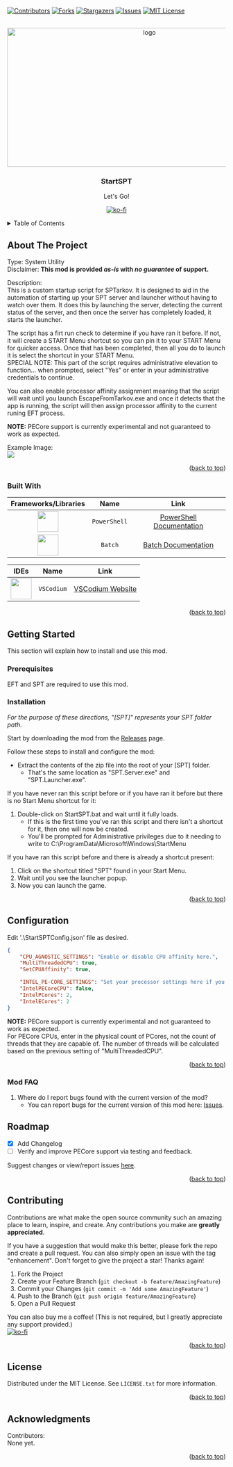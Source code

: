 <a id="readme-top"></a>
[![Contributors][contributors-shield]][contributors-url]
[![Forks][forks-shield]][forks-url]
[![Stargazers][stars-shield]][stars-url]
[![Issues][issues-shield]][issues-url]
[![MIT License][license-shield]][license-url]

<!-- PROJECT LOGO -->
<br />
<div align="center">
  <a href="https://github.com/jbs4bmx/tarkyStuffs/scripts/StartSPT">
    <img src="./images/StartSPTBanner.png" alt="logo" width="640" height="320">
  </a>

  <h3 align="center">StartSPT</h3>

  <p align="center">Let's Go!<br /></p>

  [![ko-fi](https://ko-fi.com/img/githubbutton_sm.svg)](https://ko-fi.com/X8X611JH15)
</div>



<!-- TABLE OF CONTENTS -->
<details>
  <summary>Table of Contents</summary>
  <ol>
    <li>
      <a href="#about-the-project">About The Project</a>
      <ul>
        <li><a href="#built-with">Built With</a></li>
      </ul>
    </li>
    <li>
      <a href="#getting-started">Getting Started</a>
      <ul>
        <li><a href="#prerequisites">Prerequisites</a></li>
        <li><a href="#installation">Installation</a></li>
      </ul>
    </li>
    <li><a href="#configuration">Configuration</a></li>
      <ul>
        <li><a href="#mod-faq">Mod FAQ</a></li>
      </ul>
    <li><a href="#roadmap">Roadmap</a></li>
    <li><a href="#contributing">Contributing</a></li>
    <li><a href="#license">License</a></li>
    <li><a href="#acknowledgments">Acknowledgments</a></li>
  </ol>
</details>



<!-- ABOUT THE PROJECT -->
## About The Project
Type: System Utility</br>
Disclaimer: **This mod is provided _as-is_ with _no guarantee_ of support.**

Description:</br>
This is a custom startup script for SPTarkov. It is designed to aid in the automation of starting up your SPT server and launcher without having to watch over them. It does this by launching the server, detecting the current status of the server, and then once the server has completely loaded, it starts the launcher.

The script has a firt run check to determine if you have ran it before. If not, it will create a START Menu shortcut so you can pin it to your START Menu for quicker access. Once that has been completed, then all you do to launch it is select the shortcut in your START Menu.</br>
SPECIAL NOTE: This part of the script requires administrative elevation to function... when prompted, select "Yes" or enter in your administrative credentials to continue.

You can also enable processor affinity assignment meaning that the script will wait until you launch EscapeFromTarkov.exe and once it detects that the app is running, the script will then assign processor affinity to the current runing EFT process.

**NOTE:** PECore support is currently experimental and not guaranteed to work as expected.

Example Image:</br>
<img src="./images/Start-SPT_script_by_jbs4bmx.png">

<p align="right">(<a href="#readme-top">back to top</a>)</p>



### Built With
| Frameworks/Libraries                                      | Name         | Link                                       |
| :-------------------------------------------------------: | :----------: | :----------------------------------------: |
| <img src="./images/icons/Powershell-Dark.svg" width="48"> | `PowerShell` | [PowerShell Documentation][PowerShell-url] |
| <img src="./images/icons/batch.png" width="48">           | `Batch`      | [Batch Documentation][Batch-url]           |

|                         IDEs                                |      Name       | Link                                      |
| :---------------------------------------------------------: | :-------------: | :---------------------------------------: |
| <img src="./images/icons/VSCodium-Dark.svg" width="48">     | `VSCodium`      | [VSCodium Website][Vscodium-url]          |

<p align="right">(<a href="#readme-top">back to top</a>)</p>


<!-- GETTING STARTED -->
## Getting Started
This section will explain how to install and use this mod.

### Prerequisites
EFT and SPT are required to use this mod.

### Installation
_For the purpose of these directions, "[SPT]" represents your SPT folder path._

Start by downloading the mod from the [Releases](https://github.com/jbs4bmx/SpecialSlots/releases) page.

Follow these steps to install and configure the mod:</br>
  * Extract the contents of the zip file into the root of your [SPT] folder.
     - That's the same location as "SPT.Server.exe" and "SPT.Launcher.exe".

If you have never ran this script before or if you have ran it before but there is no Start Menu shortcut for it:</br>
  1. Double-click on StartSPT.bat and wait until it fully loads.
     - If this is the first time you've ran this script and there isn't a shortcut for it, then one will now be created.
     - You'll be prompted for Administrative privileges due to it needing to write to C:\ProgramData\Microsoft\Windows\StartMenu

If you have ran this script before and there is already a shortcut present:</br>
  1. Click on the shortcut titled "SPT" found in your Start Menu.
  2. Wait until you see the launcher popup.
  3. Now you can launch the game.

<p align="right">(<a href="#readme-top">back to top</a>)</p>



<!-- CONFIGURATION EXAMPLES -->
## Configuration
Edit '.\StartSPTConfig.json' file as desired. <br>
```json
{
    "CPU_AGNOSTIC_SETTINGS": "Enable or disable CPU affinity here.",
    "MultiThreadedCPU": true,
    "SetCPUAffinity": true,

    "INTEL_PE-CORE_SETTINGS": "Set your processor settings here if you run an Intel PE Core processor.",
    "IntelPECoreCPU": false,
    "IntelPCores": 2,
    "IntelECores": 2
}
```

**NOTE:** PECore support is currently experimental and not guaranteed to work as expected.</br>
For PECore CPUs, enter in the physical count of PCores, not the count of threads that they are capable of. The number of threads will be calculated based on the previous setting of "MultiThreadedCPU".

<p align="right">(<a href="#readme-top">back to top</a>)</p>

### Mod FAQ
   1. Where do I report bugs found with the current version of the mod?
      - You can report bugs for the current version of this mod here: [Issues](https://github.com/jbs4bmx/StartSPT/issues).



<!-- ROADMAP -->
## Roadmap
- [x] Add Changelog
- [ ] Verify and improve PECore support via testing and feedback.

Suggest changes or view/report issues [here](https://github.com/jbs4bmx/StartSPT/issues).

<p align="right">(<a href="#readme-top">back to top</a>)</p>



<!-- CONTRIBUTING -->
## Contributing
Contributions are what make the open source community such an amazing place to learn, inspire, and create. Any contributions you make are **greatly appreciated**.

If you have a suggestion that would make this better, please fork the repo and create a pull request. You can also simply open an issue with the tag "enhancement".
Don't forget to give the project a star! Thanks again!

1. Fork the Project
2. Create your Feature Branch (`git checkout -b feature/AmazingFeature`)
3. Commit your Changes (`git commit -m 'Add some AmazingFeature'`)
4. Push to the Branch (`git push origin feature/AmazingFeature`)
5. Open a Pull Request

You can also buy me a coffee! (This is not required, but I greatly appreciate any support provided.)</br>
[![ko-fi](https://ko-fi.com/img/githubbutton_sm.svg)](https://ko-fi.com/X8X611JH15)

<p align="right">(<a href="#readme-top">back to top</a>)</p>



<!-- LICENSE -->
## License
Distributed under the MIT License. See `LICENSE.txt` for more information.

<p align="right">(<a href="#readme-top">back to top</a>)</p>



<!-- ACKNOWLEDGMENTS -->
## Acknowledgments
Contributors:</br>
None yet.

<p align="right">(<a href="#readme-top">back to top</a>)</p>



<!-- Repository Metrics -->
[contributors-shield]: https://img.shields.io/github/contributors/jbs4bmx/SpecialSlots.svg?style=for-the-badge
[contributors-url]: https://github.com/jbs4bmx/SpecialSlots/graphs/contributors
[forks-shield]: https://img.shields.io/github/forks/jbs4bmx/SpecialSlots.svg?style=for-the-badge
[forks-url]: https://github.com/jbs4bmx/SpecialSlots/network/members
[stars-shield]: https://img.shields.io/github/stars/jbs4bmx/SpecialSlots.svg?style=for-the-badge
[stars-url]: https://github.com/jbs4bmx/SpecialSlots/stargazers
[issues-shield]: https://img.shields.io/github/issues/jbs4bmx/SpecialSlots.svg?style=for-the-badge
[issues-url]: https://github.com/jbs4bmx/SpecialSlots/issues
[license-shield]: https://img.shields.io/github/license/jbs4bmx/SpecialSlots.svg?style=for-the-badge
[license-url]: https://github.com/jbs4bmx/SpecialSlots/blob/master/LICENSE.txt

<!-- Framwork/Library URLs -->
[PowerShell-url]: https://learn
[Batch-url]: https://learn.microsoft.com/en-us/windows-server/administration/windows-commands/windows-commands
[Vscodium-url]: https://vscodium.com/